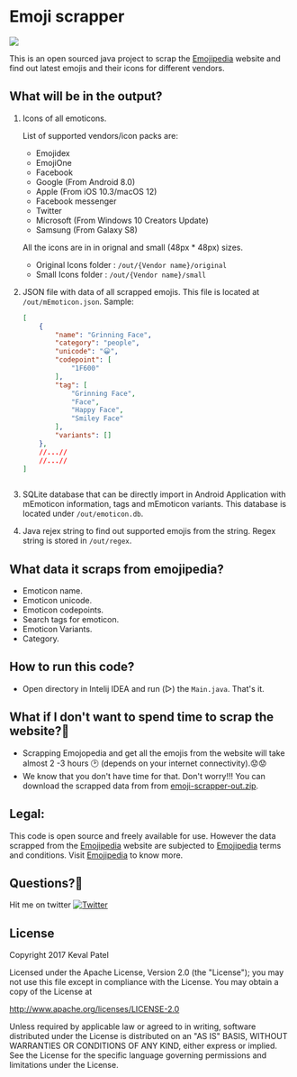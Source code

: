 # Emoji scrapper
<a href="https://www.paypal.me/kevalpatel2106"> <img src="https://img.shields.io/badge/paypal-donate-yellow.svg" /></a>
 
This is an open sourced java project to scrap the [Emojipedia](http://emojipedia.org) website and find out latest emojis and their icons for different vendors. 


## What will be in the output?

1. Icons of all emoticons.

    List of supported vendors/icon packs are:
    - Emojidex
    - EmojiOne
    - Facebook
    - Google (From Android 8.0)
    - Apple (From iOS 10.3/macOS 12)
    - Facebook messenger
    - Twitter
    - Microsoft (From Windows 10 Creators Update)
    - Samsung (From Galaxy S8)

    All the icons are in in orignal and small (48px * 48px) sizes.
    - Original Icons folder : `/out/{Vendor name}/original`
    - Small Icons folder : `/out/{Vendor name}/small`

2. JSON file with data of all scrapped emojis. This file is located at `/out/mEmoticon.json`.
	Sample:
	```json
	[
		{
			"name": "Grinning Face",
			"category": "people",
			"unicode": "😀",
			"codepoint": [
			    "1F600"
			],
			"tag": [
				"Grinning Face",
				"Face",
				"Happy Face",
				"Smiley Face"
			],
			"variants": []
		},
  		//...//
 		//...//
	]
 		
	```
3. SQLite database that can be directly import in Android Application with mEmoticon information, tags and mEmoticon variants. This database is located under `/out/emoticon.db`.

4. Java rejex string to find  out supported emojis from the string. Regex string is stored in `/out/regex`.


## What data it scraps from emojipedia?
- Emoticon name.
- Emoticon unicode.
- Emoticon codepoints.
- Search tags for emoticon.
- Emoticon Variants.
- Category.


## How to run this code?
- Open directory in Intelij IDEA and run (▷) the `Main.java`. That's it.


## What if I don't want to spend time to scrap the website?🤔
- Scrapping Emojopedia and get all the emojis from the website will take almost 2 -3 hours 🕑 (depends on your internet connectivity).😟😟 
- We know that you don't have time for that. Don't worry!!! You can download the scrapped data from from [emoji-scrapper-out.zip](https://github.com/kevalpatel2106/EmoticonGIFKeyboard/releases).

## Legal:
This code is open source and freely available for use. However the data scrapped from the [Emojipedia](http://emojipedia.org) website are subjected to [Emojipedia](http://emojipedia.org) terms and conditions. Visit [Emojipedia](http://emojipedia.org) to know more.


## Questions?🤔
Hit me on twitter [![Twitter](https://img.shields.io/badge/Twitter-@kevalpatel2106-blue.svg?style=flat)](https://twitter.com/kevalpatel2106)


## License
Copyright 2017 Keval Patel

Licensed under the Apache License, Version 2.0 (the "License"); you may not use this file except in compliance with the License. You may obtain a copy of the License at

http://www.apache.org/licenses/LICENSE-2.0

Unless required by applicable law or agreed to in writing, software distributed under the License is distributed on an "AS IS" BASIS, WITHOUT WARRANTIES OR CONDITIONS OF ANY KIND, either express or implied. See the License for the specific language governing permissions and limitations under the License.
